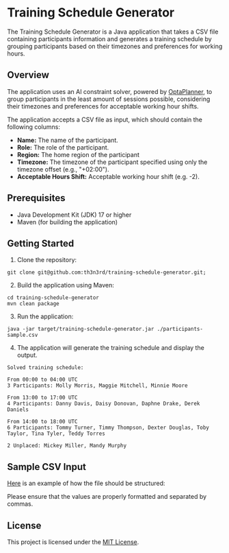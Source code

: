 # Training Schedule Generator

The Training Schedule Generator is a Java application that takes a CSV file containing participants information and
generates a training schedule by grouping participants based on their timezones and preferences for working hours.

## Overview

The application uses an AI constraint solver, powered by [OptaPlanner](https://www.optaplanner.org/docs/optaplanner/latest/planner-introduction/planner-introduction.html),
to group participants in the least amount of sessions possible, considering their timezones and preferences for acceptable working hour shifts.

The application accepts a CSV file as input, which should contain the following columns:
- **Name:** The name of the participant.
- **Role:** The role of the participant.
- **Region:** The home region of the participant
- **Timezone:** The timezone of the participant specified using only the timezone offset (e.g., "+02:00").
- **Acceptable Hours Shift:** Acceptable working hour shift (e.g. -2).

## Prerequisites

- Java Development Kit (JDK) 17 or higher
- Maven (for building the application)

## Getting Started

1. Clone the repository:

```
git clone git@github.com:th3n3rd/training-schedule-generator.git;
```

2. Build the application using Maven:

```
cd training-schedule-generator
mvn clean package
```

3. Run the application:

```
java -jar target/training-schedule-generator.jar ./participants-sample.csv
```

4. The application will generate the training schedule and display the output.

```
Solved training schedule:

From 00:00 to 04:00 UTC
3 Participants: Molly Morris, Maggie Mitchell, Minnie Moore

From 13:00 to 17:00 UTC
4 Participants: Danny Davis, Daisy Donovan, Daphne Drake, Derek Daniels

From 14:00 to 18:00 UTC
6 Participants: Tommy Turner, Timmy Thompson, Dexter Douglas, Toby Taylor, Tina Tyler, Teddy Torres

2 Unplaced: Mickey Miller, Mandy Murphy
```

## Sample CSV Input

[Here](./participants-sample.csv) is an example of how the file should be structured:

Please ensure that the values are properly formatted and separated by commas.

## License

This project is licensed under the [MIT License](./LICENSE).
